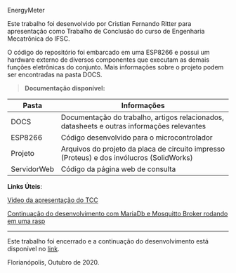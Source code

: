 
EnergyMeter

Este trabalho foi desenvolvido por Cristian Fernando Ritter para apresentação como Trabalho de Conclusão do curso de Engenharia Mecatrônica do IFSC.

O código do repositório foi embarcado em uma ESP8266 e possui um hardware externo de diversos componentes que executam as demais funções eletrônicas do conjunto.
Mais informações sobre o projeto podem ser encontradas na pasta DOCS.

>**Documentação disponível:**

| Pasta | Informações |
|-------|-------------|
| DOCS  | Documentação do trabalho, artigos relacionados, datasheets e outras informações relevantes |
| ESP8266  | Código desenvolvido para o microcontrolador |
| Projeto  | Arquivos do projeto da placa de circuito impresso (Proteus) e dos invólucros (SolidWorks)     |
| ServidorWeb  | Código da página web de consulta     |

**Links Úteis**:

[Video da apresentação do TCC](https://drive.google.com/file/d/1ILbdENN5ZJW_IXzVvyy8BjTQIgMoMRp9/view?usp=sharing)

[Continuação do desenvolvimento com MariaDb e Mosquitto Broker rodando em uma rasp](https://github.com/cristianritter/ENERGY_METER_MOSQUITTO)


-----------
Este trabalho foi encerrado e a continuação do desenvolvimento está disponível no [link](https://github.com/cristianritter/ENERGY_METER_MOSQUITTO).

Florianópolis, Outubro de 2020.

